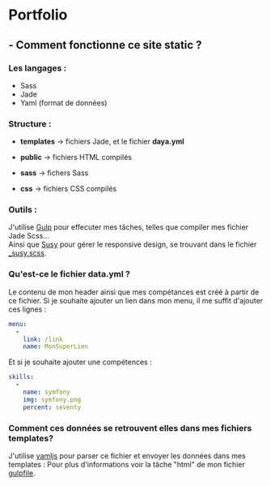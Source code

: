 # Portfolio
## - Comment fonctionne ce site static ?
### Les langages :
  - Sass
  - Jade
  - Yaml (format de données)

### Structure :
  - **templates** -> fichiers Jade, et le fichier **daya.yml**
  - **public** -> fichiers HTML compilés
  
  - **sass** -> fichers Sass
  - **css** -> fichiers CSS compilés

### Outils :
J'utilise [Gulp](http://gulpjs.com/) pour effecuter mes tâches, telles que compiler mes fichier Jade Scss... <br>
Ainsi que [Susy](http://susy.oddbird.net/) pour gérer le responsive design, se trouvant dans le fichier [_susy.scss](https://github.com/EmixMaxime/portfolio/blob/master/sass/_susy.scss).

### Qu'est-ce le fichier data.yml ?
Le contenu de mon header ainsi que mes compétances est créé à partir de ce fichier.
Si je souhaite ajouter un lien dans mon menu, il me suffit d'ajouter ces lignes :
```yaml
menu:
  -
    link: /link
    name: MonSuperLien
```
Et si je souhaite ajouter une compétences :
```yaml
skills:
  -
    name: symfony
    img: symfony.png
    percent: seventy
```
### Comment ces données se retrouvent elles dans mes fichiers templates?
J'utilise [yamljs](https://www.npmjs.com/package/yamljs) pour parser ce fichier et envoyer les données dans mes templates :
Pour plus d'informations voir la tâche "html" de mon fichier [gulpfile](https://github.com/EmixMaxime/portfolio/blob/master/gulpfile.js).

